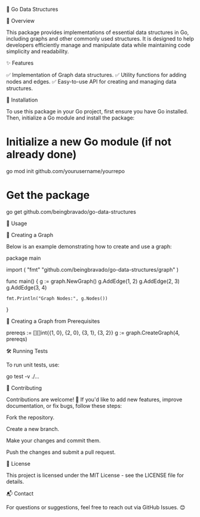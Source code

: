 📌 Go Data Structures

📖 Overview

This package provides implementations of essential data structures in
Go, including graphs and other commonly used structures. It is designed
to help developers efficiently manage and manipulate data while
maintaining code simplicity and readability.

✨ Features

✅ Implementation of Graph data structures. ✅ Utility functions for
adding nodes and edges. ✅ Easy-to-use API for creating and managing
data structures.

🔧 Installation

To use this package in your Go project, first ensure you have Go
installed. Then, initialize a Go module and install the package:

# Initialize a new Go module (if not already done)

go mod init github.com/yourusername/yourrepo

# Get the package

go get github.com/beingbravado/go-data-structures

🚀 Usage

🔹 Creating a Graph

Below is an example demonstrating how to create and use a graph:

package main

import ( "fmt" "github.com/beingbravado/go-data-structures/graph" )

func main() { g := graph.NewGraph() g.AddEdge(1, 2) g.AddEdge(2, 3)
g.AddEdge(3, 4)

    fmt.Println("Graph Nodes:", g.Nodes())

}

🔹 Creating a Graph from Prerequisites

prereqs := \[\]\[\]int{{1, 0}, {2, 0}, {3, 1}, {3, 2}} g :=
graph.CreateGraph(4, prereqs)

🛠 Running Tests

To run unit tests, use:

go test -v ./...

🤝 Contributing

Contributions are welcome! 🎉 If you'd like to add new features, improve
documentation, or fix bugs, follow these steps:

Fork the repository.

Create a new branch.

Make your changes and commit them.

Push the changes and submit a pull request.

📜 License

This project is licensed under the MIT License - see the LICENSE file
for details.

📬 Contact

For questions or suggestions, feel free to reach out via GitHub Issues.
😊
